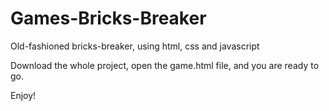 # Games-Bricks-Breaker
Old-fashioned bricks-breaker, using html, css and javascript

Download the whole project, open the game.html file, and you are ready to go.

Enjoy!
